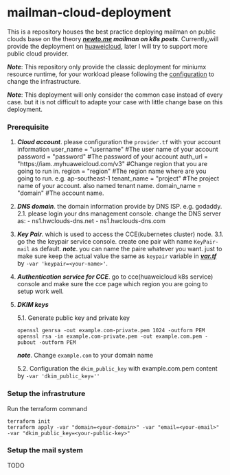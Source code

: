 # mailman-cloud-deployment

This is a repository houses the best practice deploying mailman on public clouds base on the theory ***[newto.me](http://newto.me/tech/) mailman on k8s posts***. Currently,will provide the deployment on [huaweicloud](https://www.huaweicloud.com), later I will try to support more public cloud provider.

***Note***: This repository only provide the classic deployment for miniumx resource runtime, for your workload please following the [configuration](#configuration) to change the infrastructure.

***Note***: This deployment will only consider the common case instead of every case. but it is not difficult to adapte your case with little change base on this deployment.


### Prerequisite

1. ***Cloud account***. please configuration the ```provider.tf``` with your account information
  user_name   = "username"     #The user name of your account
  password    = "password"     #The password of your account
  auth_url    = "https://iam.<region>.myhuaweicloud.com/v3" #Change region that you are going to run in.
  region      = "region"       #The region name where are you going to run. e.g. ap-southeast-1
  tenant_name = "project"      #The project name of your account. also named tenant name.
  domain_name = "domain"       #The account name.

2. ***DNS domain***. the domain information provide by DNS ISP. e.g. godaddy.
   2.1. please login your dns management console. change the DNS server as:
        - ns1.hwclouds-dns.net 
        - ns1.hwclouds-dns.com

3. ***Key Pair***. which is used to access the CCE(kubernetes cluster) node.
   3.1. go the the keypair service console. create one pair with name ```KeyPair-mail``` as default.
   ***note***. you can name the paire whatever you want. just to make sure keep the actual value the same as ```keypair``` variable in ***[var.tf](./infra/huaweicloud/vars.tf)*** by ```-var 'keypair=<your-name>'```.

4. ***Authentication service for CCE***. 
   go to cce(huaweicloud k8s service) console and make sure the cce page which region you are going to setup work well.

5. ***DKIM keys***

   5.1. Generate public key and private key
        
   ```
   openssl genrsa -out example.com-private.pem 1024 -outform PEM
   openssl rsa -in example.com-private.pem -out example.com.pem -pubout -outform PEM
   ```

   ***note***. Change ```example.com``` to your domain name

   5.2. Configuration the ```dkim_public_key``` with example.com.pem content by ```-var 'dkim_public_key=''```

### Setup the infrastruture

Run the terraform command

```
terraform init
terraform apply -var "domain=<your-domain>" -var "email=<your-email>" -var "dkim_public_key=<your-public-key>"
```

### Setup the mail system

TODO 
